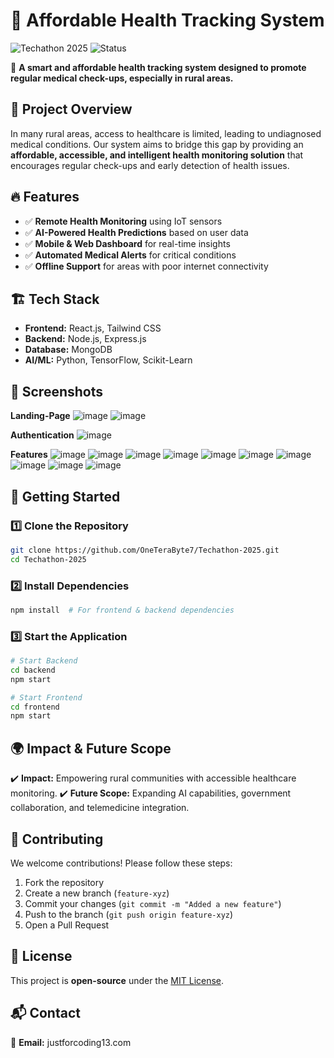 # 🏥 Affordable Health Tracking System

![Techathon 2025](https://img.shields.io/badge/Techathon-2025-blue.svg) ![Status](https://img.shields.io/badge/Status-Active-success.svg)

🚀 **A smart and affordable health tracking system designed to promote regular medical check-ups, especially in rural areas.**

## 📌 **Project Overview**
In many rural areas, access to healthcare is limited, leading to undiagnosed medical conditions. Our system aims to bridge this gap by providing an **affordable, accessible, and intelligent health monitoring solution** that encourages regular check-ups and early detection of health issues.

## 🔥 **Features**
- ✅ **Remote Health Monitoring** using IoT sensors
- ✅ **AI-Powered Health Predictions** based on user data
- ✅ **Mobile & Web Dashboard** for real-time insights
- ✅ **Automated Medical Alerts** for critical conditions
- ✅ **Offline Support** for areas with poor internet connectivity

## 🏗️ **Tech Stack**
- **Frontend:** React.js, Tailwind CSS
- **Backend:** Node.js, Express.js
- **Database:** MongoDB
- **AI/ML:** Python, TensorFlow, Scikit-Learn

## 📸 **Screenshots**

**Landing-Page**
![image](https://github.com/user-attachments/assets/8c78c276-2ded-40a1-95db-e5a9f335419b)
![image](https://github.com/user-attachments/assets/2d97b66f-eecd-49d0-83d3-2638a4ffaf40)

**Authentication**
![image](https://github.com/user-attachments/assets/ead04098-5460-472e-a78c-d7410ec84ba6)

**Features**
![image](https://github.com/user-attachments/assets/abd029b5-380f-4cca-94f9-5da4fd0e5a87)
![image](https://github.com/user-attachments/assets/283c358d-e393-491b-965a-84364fd65d67)
![image](https://github.com/user-attachments/assets/fc57330a-356e-4dff-b89d-eb7d576e0f71)
![image](https://github.com/user-attachments/assets/1457f84e-7514-4e2c-ba15-27a6a033060b)
![image](https://github.com/user-attachments/assets/f9c8b29b-9f66-4f44-bcd1-8eb6939d5461)
![image](https://github.com/user-attachments/assets/f6b8acd1-c255-460b-af79-54cfce21bb0e)
![image](https://github.com/user-attachments/assets/91cecfee-06c9-4670-929c-8266bf7c8d2e)
![image](https://github.com/user-attachments/assets/2ae8c1dc-39ad-41a7-a3a1-38ff8f839819)
![image](https://github.com/user-attachments/assets/5b214cd5-d585-44a0-8ce3-71ebdb4c379c)
![image](https://github.com/user-attachments/assets/8ffa3780-4806-44cd-ba48-17cf0d0ee0d9)


## 🚀 **Getting Started**
### **1️⃣ Clone the Repository**
```sh
git clone https://github.com/OneTeraByte7/Techathon-2025.git
cd Techathon-2025
```

### **2️⃣ Install Dependencies**
```sh
npm install  # For frontend & backend dependencies
```

### **3️⃣ Start the Application**
```sh
# Start Backend
cd backend
npm start

# Start Frontend
cd frontend
npm start
```

## 🌍 **Impact & Future Scope**
✔️ **Impact:** Empowering rural communities with accessible healthcare monitoring.
✔️ **Future Scope:** Expanding AI capabilities, government collaboration, and telemedicine integration.

## 🤝 **Contributing**
We welcome contributions! Please follow these steps:
1. Fork the repository
2. Create a new branch (`feature-xyz`)
3. Commit your changes (`git commit -m "Added a new feature"`)
4. Push to the branch (`git push origin feature-xyz`)
5. Open a Pull Request

## 📜 **License**
This project is **open-source** under the [MIT License](LICENSE).

## 📬 **Contact**
📩 **Email:** justforcoding13.com  

